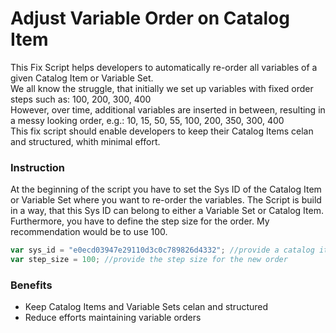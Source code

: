 # Adjust Variable Order on Catalog Item

This Fix Script helps developers to automatically re-order all variables of a given Catalog Item or Variable Set.  
We all know the struggle, that initially we set up variables with fixed order steps such as: 100, 200, 300, 400    
However, over time, additional variables are inserted in between, resulting in a messy looking order, e.g.: 10, 15, 50, 55, 100, 200, 350, 300, 400   
This fix script should enable developers to keep their Catalog Items celan and structured, whith minimal effort.   

### Instruction

At the beginning of the script you have to set the Sys ID of the Catalog Item or Variable Set where you want to re-order the variables.
The Script is build in a way, that this Sys ID can belong to either a Variable Set or Catalog Item.
Furthermore, you have to define the step size for the order. My recommendation would be to use 100.
 
```javascript
var sys_id = "e0ecd03947e29110d3c0c789826d4332"; //provide a catalog item or variable set sys id
var step_size = 100; //provide the step size for the new order
```

### Benefits

- Keep Catalog Items and Variable Sets celan and structured
- Reduce efforts maintaining variable orders

